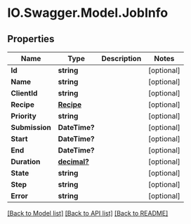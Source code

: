# IO.Swagger.Model.JobInfo
## Properties

Name | Type | Description | Notes
------------ | ------------- | ------------- | -------------
**Id** | **string** |  | [optional] 
**Name** | **string** |  | [optional] 
**ClientId** | **string** |  | [optional] 
**Recipe** | [**Recipe**](Recipe.md) |  | [optional] 
**Priority** | **string** |  | [optional] 
**Submission** | **DateTime?** |  | [optional] 
**Start** | **DateTime?** |  | [optional] 
**End** | **DateTime?** |  | [optional] 
**Duration** | [**decimal?**](BigDecimal.md) |  | [optional] 
**State** | **string** |  | [optional] 
**Step** | **string** |  | [optional] 
**Error** | **string** |  | [optional] 

[[Back to Model list]](../README.md#documentation-for-models) [[Back to API list]](../README.md#documentation-for-api-endpoints) [[Back to README]](../README.md)

